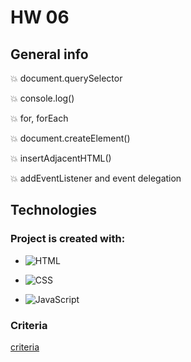 # HW 06 


## General info

:boom: document.querySelector

:boom: console.log()

:boom: for, forEach

:boom: document.createElement()

:boom: insertAdjacentHTML()

:boom: addEventListener and event delegation


## Technologies


### Project is created with:

- ![HTML](https://img.shields.io/badge/-HTML-05122A?style=flat&logo=HTML5)&nbsp;

- ![CSS](https://img.shields.io/badge/-CSS-05122A?style=flat&logo=CSS3&logoColor=1572B6)&nbsp;
 
- ![JavaScript](https://img.shields.io/badge/-JavaScript-05122A?style=flat&logo=javascript)&nbsp;

 
### Criteria

[criteria](https://github.com/goitacademy/javascript-homework/blob/main/v2/06/README.en.md )
